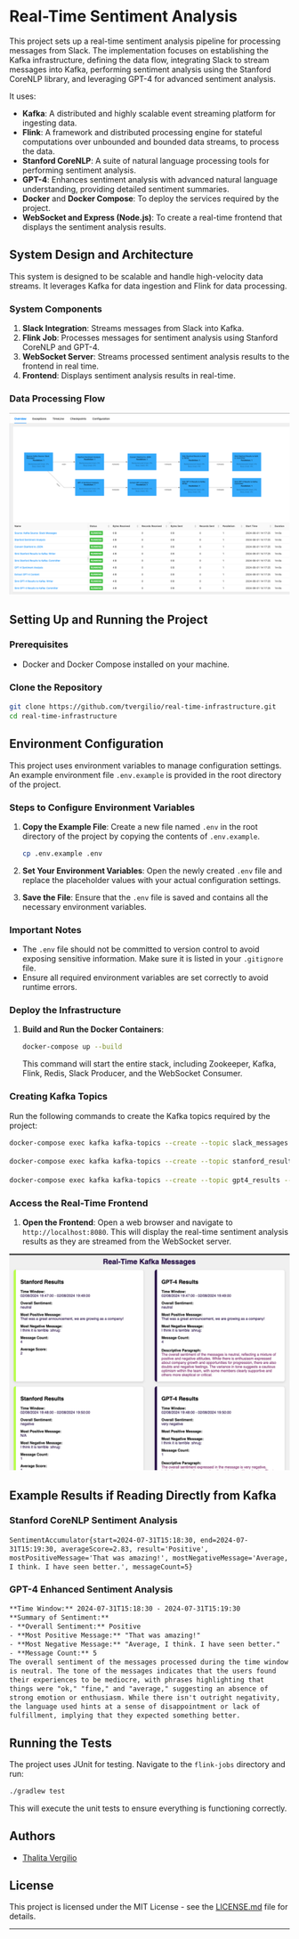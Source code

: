 # Real-Time Sentiment Analysis

This project sets up a real-time sentiment analysis pipeline for processing messages from Slack. The implementation focuses on establishing the Kafka infrastructure, defining the data flow, integrating Slack to stream messages into Kafka, performing sentiment analysis using the Stanford CoreNLP library, and leveraging GPT-4 for advanced sentiment analysis.

It uses:
* **Kafka**: A distributed and highly scalable event streaming platform for ingesting data.
* **Flink**: A framework and distributed processing engine for stateful computations over unbounded and bounded data streams, to process the data.
* **Stanford CoreNLP**: A suite of natural language processing tools for performing sentiment analysis.
* **GPT-4**: Enhances sentiment analysis with advanced natural language understanding, providing detailed sentiment summaries.
* **Docker** and **Docker Compose**: To deploy the services required by the project.
* **WebSocket and Express (Node.js)**: To create a real-time frontend that displays the sentiment analysis results.

## System Design and Architecture

This system is designed to be scalable and handle high-velocity data streams. It leverages Kafka for data ingestion and Flink for data processing.

### System Components

1. **Slack Integration**: Streams messages from Slack into Kafka.
2. **Flink Job**: Processes messages for sentiment analysis using Stanford CoreNLP and GPT-4.
3. **WebSocket Server**: Streams processed sentiment analysis results to the frontend in real time.
4. **Frontend**: Displays sentiment analysis results in real-time.

### Data Processing Flow

![flink-sentiment.png](assets/images/flink-sentiment.png)

## Setting Up and Running the Project

### Prerequisites

- Docker and Docker Compose installed on your machine.

### Clone the Repository

```bash
git clone https://github.com/tvergilio/real-time-infrastructure.git
cd real-time-infrastructure
```

## Environment Configuration

This project uses environment variables to manage configuration settings. An example environment file `.env.example` is provided in the root directory of the project.

### Steps to Configure Environment Variables

1. **Copy the Example File**: Create a new file named `.env` in the root directory of the project by copying the contents of `.env.example`.

    ```sh
    cp .env.example .env
    ```

2. **Set Your Environment Variables**: Open the newly created `.env` file and replace the placeholder values with your actual configuration settings.

3. **Save the File**: Ensure that the `.env` file is saved and contains all the necessary environment variables.

### Important Notes

- The `.env` file should not be committed to version control to avoid exposing sensitive information. Make sure it is listed in your `.gitignore` file.
- Ensure all required environment variables are set correctly to avoid runtime errors.

### Deploy the Infrastructure

1. **Build and Run the Docker Containers**:

   ```bash
   docker-compose up --build
   ```

   This command will start the entire stack, including Zookeeper, Kafka, Flink, Redis, Slack Producer, and the WebSocket Consumer.

### Creating Kafka Topics

Run the following commands to create the Kafka topics required by the project:

```bash
docker-compose exec kafka kafka-topics --create --topic slack_messages --partitions 1 --replication-factor 1 --bootstrap-server kafka:9092

docker-compose exec kafka kafka-topics --create --topic stanford_results --partitions 1 --replication-factor 1 --bootstrap-server kafka:9092

docker-compose exec kafka kafka-topics --create --topic gpt4_results --partitions 1 --replication-factor 1 --bootstrap-server kafka:9092
```

### Access the Real-Time Frontend

1. **Open the Frontend**: Open a web browser and navigate to `http://localhost:8080`. This will display the real-time sentiment analysis results as they are streamed from the WebSocket server.

![kafka-websocket-consumer.png](assets/images/kafka-websocket-consumer.png)

## Example Results if Reading Directly from Kafka

### Stanford CoreNLP Sentiment Analysis

```plaintext
SentimentAccumulator{start=2024-07-31T15:18:30, end=2024-07-31T15:19:30, averageScore=2.83, result='Positive', mostPositiveMessage='That was amazing!', mostNegativeMessage='Average, I think. I have seen better.', messageCount=5}
```

### GPT-4 Enhanced Sentiment Analysis

```plaintext
**Time Window:** 2024-07-31T15:18:30 - 2024-07-31T15:19:30  
**Summary of Sentiment:**
- **Overall Sentiment:** Positive  
- **Most Positive Message:** "That was amazing!"  
- **Most Negative Message:** "Average, I think. I have seen better."
- **Message Count:** 5  
The overall sentiment of the messages processed during the time window is neutral. The tone of the messages indicates that the users found their experiences to be mediocre, with phrases highlighting that things were "ok," "fine," and "average," suggesting an absence of strong emotion or enthusiasm. While there isn't outright negativity, the language used hints at a sense of disappointment or lack of fulfillment, implying that they expected something better. 
```

## Running the Tests

The project uses JUnit for testing. Navigate to the `flink-jobs` directory and run:

```bash
./gradlew test
```

This will execute the unit tests to ensure everything is functioning correctly.

## Authors

- [Thalita Vergilio](https://github.com/tvergilio)

## License

This project is licensed under the MIT License - see the [LICENSE.md](LICENSE.md) file for details.

---
